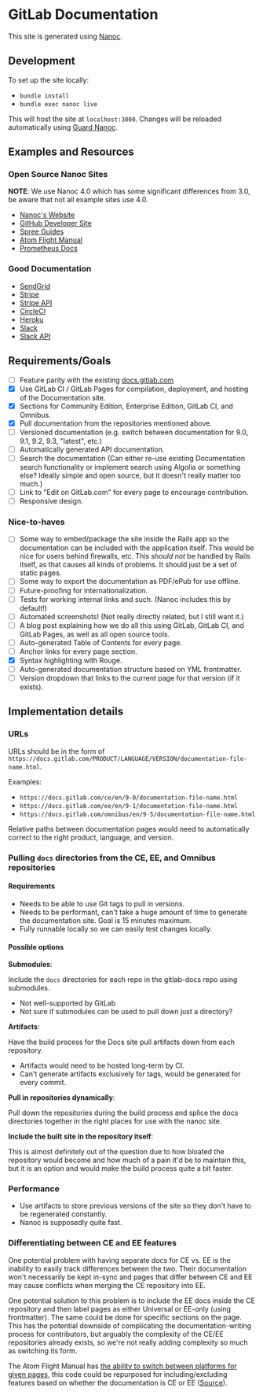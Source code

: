 # GitLab Documentation

This site is generated using [Nanoc](http://nanoc.ws).

## Development

To set up the site locally:

- `bundle install`
- `bundle exec nanoc live`

This will host the site at `localhost:3000`. Changes will be reloaded automatically using [Guard Nanoc](https://github.com/guard/guard-nanoc).

## Examples and Resources

### Open Source Nanoc Sites

**NOTE**: We use Nanoc 4.0 which has some significant differences from 3.0, be aware that not all example sites use 4.0.

- [Nanoc's Website](https://github.com/nanoc/nanoc.ws)
- [GitHub Developer Site](https://github.com/github-archive/developer.github.com)
- [Spree Guides](https://github.com/spree/spree/tree/master/guides)
- [Atom Flight Manual](https://github.com/atom/flight-manual.atom.io)
- [Prometheus Docs](https://github.com/prometheus/docs)

### Good Documentation

- [SendGrid](https://sendgrid.com/docs)
- [Stripe](https://stripe.com/docs)
- [Stripe API](https://stripe.com/docs/api)
- [CircleCI](https://circleci.com/docs)
- [Heroku](https://devcenter.heroku.com/)
- [Slack](https://get.slack.help/hc/en-us)
- [Slack API](https://api.slack.com/)

## Requirements/Goals

- [ ] Feature parity with the existing [docs.gitlab.com](https://docs.gitlab.com/)
- [x] Use GitLab CI / GitLab Pages for compilation, deployment, and hosting of the Documentation site.
- [x] Sections for Community Edition, Enterprise Edition, GitLab CI, and Omnibus.
- [x] Pull documentation from the repositories mentioned above.
- [ ] Versioned documentation (e.g. switch between documentation for 9.0, 9.1, 9.2, 9.3, "latest", etc.)
- [ ] Automatically generated API documentation.
- [ ] Search the documentation (Can either re-use existing Documentation search functionality or implement search using Algolia or something else? Ideally simple and open source, but it doesn't really matter too much.)
- [ ] Link to "Edit on GitLab.com" for every page to encourage contribution.
- [ ] Responsive design.

### Nice-to-haves

- [ ] Some way to embed/package the site inside the Rails app so the documentation can be included with the application itself. This would be nice for users behind firewalls, etc. This _should not_ be handled by Rails itself, as that causes all kinds of problems. It should just be a set of static pages.
- [ ] Some way to export the documentation as PDF/ePub for use offline.
- [ ] Future-proofing for internationalization.
- [ ] Tests for working internal links and such. (Nanoc includes this by default!)
- [ ] Automated screenshots! (Not really directly related, but I still want it.)
- [ ] A blog post explaining how we do all this using GitLab, GitLab CI, and GitLab Pages, as well as all open source tools.
- [ ] Auto-generated Table of Contents for every page.
- [ ] Anchor links for every page section.
- [x] Syntax highlighting with Rouge.
- [ ] Auto-generated documentation structure based on YML frontmatter.
- [ ] Version dropdown that links to the current page for that version (if it exists).

## Implementation details

### URLs

URLs should be in the form of `https://docs.gitlab.com/PRODUCT/LANGUAGE/VERSION/documentation-file-name.html`.

Examples:

- `https://docs.gitlab.com/ce/en/9-0/documentation-file-name.html`
- `https://docs.gitlab.com/ee/en/9-1/documentation-file-name.html`
- `https://docs.gitlab.com/omnibus/en/9-5/documentation-file-name.html`

Relative paths between documentation pages would need to automatically correct to the right product, language, and version.

### Pulling `docs` directories from the CE, EE, and Omnibus repositories

#### Requirements

- Needs to be able to use Git tags to pull in versions.
- Needs to be performant, can't take a huge amount of time to generate the documentation site. Goal is 15 minutes maximum.
- Fully runnable locally so we can easily test changes locally.

#### Possible options

**Submodules**:

Include the `docs` directories for each repo in the gitlab-docs repo using submodules.

- Not well-supported by GitLab
- Not sure if submodules can be used to pull down just a directory?

**Artifacts**:

Have the build process for the Docs site pull artifacts down from each repository.

- Artifacts would need to be hosted long-term by CI.
- Can't generate artifacts exclusively for tags, would be generated for every commit.

**Pull in repositories dynamically**:

Pull down the repositories during the build process and splice the docs directories together in the right places for use with the nanoc site.

**Include the built site in the repository itself**:

This is almost definitely out of the question due to how bloated the repository would become and how much of a pain it'd be to maintain this, but it is an option and would make the build process quite a bit faster.

### Performance

- Use artifacts to store previous versions of the site so they don't have to be regenerated constantly.
- Nanoc is supposedly quite fast.

### Differentiating between CE and EE features

One potential problem with having separate docs for CE vs. EE is the inability to easily track differences between the two. Their documentation won't necessarily be kept in-sync and pages that differ between CE and EE may cause conflicts when merging the CE repository into EE.

One potential solution to this problem is to include the EE docs inside the CE repository and then label pages as either Universal or EE-only (using frontmatter). The same could be done for specific sections on the page. This has the potential downside of complicating the documentation-writing process for contributors, but arguably the complexity of the CE/EE repositories already exists, so we're not really adding complexity so much as switching its form.

The Atom Flight Manual has [the ability to switch between platforms for given pages](http://flight-manual.atom.io/using-atom/sections/atom-selections/), this code could be repurposed for including/excluding features based on whether the documentation is CE or EE ([Source](https://raw.githubusercontent.com/atom/flight-manual.atom.io/4c8f8d14e13b84584fe206e914ea06c6dc2b7a96/content/using-atom/sections/atom-selections.md)).
